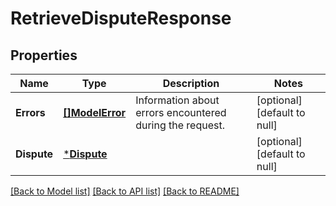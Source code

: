 # RetrieveDisputeResponse

## Properties

 Name        | Type                         | Description                                              | Notes                        
-------------|------------------------------|----------------------------------------------------------|------------------------------
 **Errors**  | [**[]ModelError**](Error.md) | Information about errors encountered during the request. | [optional] [default to null] 
 **Dispute** | [***Dispute**](Dispute.md)   |                                                          | [optional] [default to null] 

[[Back to Model list]](../README.md#documentation-for-models) [[Back to API list]](../README.md#documentation-for-api-endpoints) [[Back to README]](../README.md)


